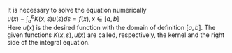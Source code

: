 It is necessary to solve the equation numerically<br />
$u(x)-\int_{a}^{b}K(x,s)u(s)ds=f(x),  x\in [a,b]$<br />
Here $u(x)$ is the desired function with the domain of definition $[a,b]$. The given functions $K(x, s), u(x)$ are called, respectively, the kernel and the right side of the integral equation.
